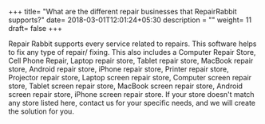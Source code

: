 +++
title= "What are the different repair businesses that RepairRabbit supports?"
date= 2018-03-01T12:01:24+05:30
description = ""
weight= 11
draft= false
+++

Repair Rabbit supports every service related to repairs. This software helps to fix any type of repair/ fixing. This also includes a Computer Repair Store, Cell Phone Repair, Laptop repair store, Tablet repair store, MacBook repair store, Android repair store, iPhone repair store, Printer repair store, Projector repair store, Laptop screen repair store, Computer screen repair store, Tablet screen repair store, MacBook screen repair store, Android screen repair store, iPhone screen repair store.
If your store doesn't match any store listed here, contact us for your specific needs, and we will create the solution for you.
